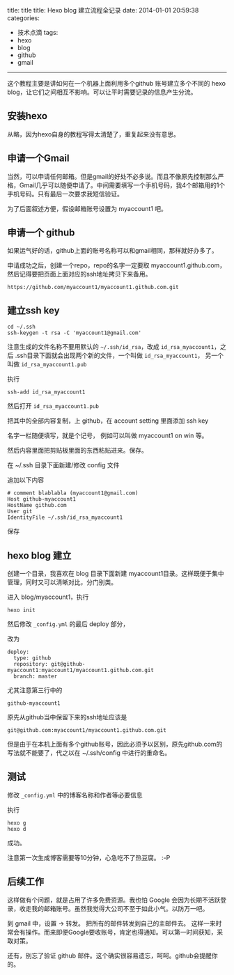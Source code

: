 

title: title
title: Hexo blog 建立流程全记录
date: 2014-01-01 20:59:38
categories:
- 技术点滴
tags:
- hexo
- blog
- github
- gmail

---

这个教程主要是讲如何在一个机器上面利用多个github 账号建立多个不同的 hexo blog，让它们之间相互不影响。可以让平时需要记录的信息产生分流。

## 安装hexo

从略，因为hexo自身的教程写得太清楚了，重复起来没有意思。

## 申请一个Gmail

当然，可以申请任何邮箱。但是gmail的好处不必多说。而且不像原先控制那么严格，Gmail几乎可以随便申请了。中间需要填写一个手机号码，我4个邮箱用的1个手机号码。只有最后一次要求我短信验证。

为了后面叙述方便，假设邮箱账号设置为 myaccount1 吧。

## 申请一个 github

如果运气好的话，github上面的账号名称可以和gmail相同，那样就好办多了。

申请成功之后，创建一个repo，repo的名字一定要取 myaccount1.github.com，然后记得要把页面上面对应的ssh地址拷贝下来备用。

	https://github.com/myaccount1/myaccount1.github.com.git

## 建立ssh key

	cd ~/.ssh
	ssh-keygen -t rsa -C 'myaccount1@gmail.com'

注意生成的文件名称不要用默认的 `~/.ssh/id_rsa`，改成 `id_rsa_myaccount1`，之后 .ssh目录下面就会出现两个新的文件，一个叫做 `id_rsa_myaccount1`， 另一个叫做 `id_rsa_myaccount1.pub`

执行

	ssh-add id_rsa_myaccount1

然后打开 `id_rsa_myaccount1.pub`

把其中的全部内容复制，上 github，在 account setting 里面添加 ssh key

名字一栏随便填写，就是个记号， 例如可以叫做 myaccount1 on win 等。

然后内容里面把剪贴板里面的东西粘贴进来。保存。

在 ~/.ssh 目录下面新建/修改 config 文件

追加以下内容

	# comment blablabla (myaccount1@gmail.com)
	Host github-myaccount1
	HostName github.com 
	User git 
	IdentityFile ~/.ssh/id_rsa_myaccount1

保存

## hexo blog 建立

创建一个目录，我喜欢在 blog 目录下面新建 myaccount1目录。这样既便于集中管理，同时又可以清晰对比，分门别类。

进入 blog/myaccount1，执行

	hexo init

然后修改 `_config.yml` 的最后 deploy 部分，

改为

	deploy:
	  type: github
	  repository: git@github-myaccount1:myaccount1/myaccount1.github.com.git
	  branch: master

尤其注意第三行中的

	github-myaccount1

原先从github当中保留下来的ssh地址应该是

	git@github.com:myaccount1/myaccount1.github.com.git

但是由于在本机上面有多个github账号，因此必须予以区别，原先github.com的写法就不能要了，代之以在 ~/.ssh/config 中进行的重命名。

## 测试

修改 `_config.yml` 中的博客名称和作者等必要信息

执行

	hexo g
	hexo d

成功。

注意第一次生成博客需要等10分钟，心急吃不了热豆腐。 :-P

## 后续工作

这样做有个问题，就是占用了许多免费资源。我也怕 Google 会因为长期不活跃登录，收走我的邮箱账号。虽然我觉得大公司不至于如此小气。以防万一吧。

到 gmail 中，设置 -\> 转发。 把所有的邮件转发到自己的主邮件去。 这样一来时常会有操作。而来即便Google要收账号，肯定也得通知。可以第一时间获知，采取对策。

还有，别忘了验证 github 邮件。这个确实很容易遗忘，呵呵。github会提醒你的。